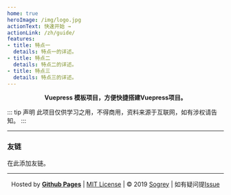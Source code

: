 ```yaml
---
home: true
heroImage: /img/logo.jpg
actionText: 快速开始 →
actionLink: /zh/guide/
features:
- title: 特点一
  details: 特点一的详述。
- title: 特点二
  details: 特点二的详述。
- title: 特点三
  details: 特点三的详述。
---
```


<p align="center">
<b>Vuepress 模板项目，方便快捷搭建Vuepress项目。</b>
</p>

::: tip 声明
此项目仅供学习之用，不得商用，资料来源于互联网，如有涉权请告知。
:::

---
### 友链

在此添加友链。


---
<!-- 自定义footer -->
<p align="center">
Hosted by <a href="https://pages.github.com" target="_blank" style="font-weight:bold">Github Pages</a> | <a href="https://sogrey.github.io/about/mit.html" target="_blank">MIT License</a> | © 2019 <a href="https://sogrey.github.io" target="_blank">Sogrey</a> | 如有疑问提<a href="https://github.com/Sogrey/Linux-start/issues/new" target="_blank">Issue</a> 
</p>
<br><br>
